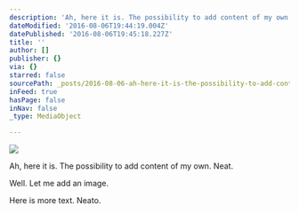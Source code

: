 ```yaml
---
description: 'Ah, here it is. The possibility to add content of my own. Neat.'
dateModified: '2016-08-06T19:44:19.004Z'
datePublished: '2016-08-06T19:45:18.227Z'
title: ''
author: []
publisher: {}
via: {}
starred: false
sourcePath: _posts/2016-08-06-ah-here-it-is-the-possibility-to-add-content-of-my-own-ne.md
inFeed: true
hasPage: false
inNav: false
_type: MediaObject

---
```

![](https://the-grid-user-content.s3-us-west-2.amazonaws.com/7de97056-7788-4296-bdce-68822fccaa05.jpg)

Ah, here it is. The possibility to add content of my own. Neat.

Well. Let me add an image.

Here is more text. Neato.